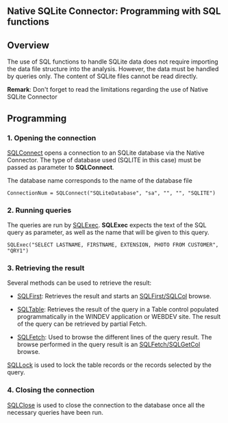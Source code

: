 
## Native SQLite Connector: Programming with SQL functions
			

<a name="NOTE1"></a>
<a name="NOTE1_1"></a>


## Overview
<a name="overview_ELTTEXTE000122"></a>
The use of SQL functions to handle SQLite data does not require importing the data file structure into the analysis. However, the data must be handled by queries only. The content of SQLite files cannot be read directly.

**Remark**: Don't forget to read the limitations regarding the use of Native SQLite Connector

<a name="NOTE2"></a>
<a name="NOTE2_1"></a>


## Programming
<a name="programming_ELTTEXTE000146"></a>


### 1. Opening the connection
<a name="1_opening_the_connection_ELTPARAGRAPHE000019"></a>

[SQLConnect](../WDLang4/3072005.md) opens a connection to an SQLite database via the Native Connector. The type of database used (SQLITE in this case) must be passed as parameter to **SQLConnect**.

The database name corresponds to the name of the database file


```wl
ConnectionNum = SQLConnect("SQLiteDatabase", "sa", "", "", "SQLITE")
```

<a name="NOTE2_2"></a>


### 2. Running queries
<a name="2_running_queries_ELTPARAGRAPHE000032"></a>

The queries are run by [SQLExec](../WDLang4/3072007.md). **SQLExec** expects the text of the SQL query as parameter, as well as the name that will be given to this query.


```wl
SQLExec("SELECT LASTNAME, FIRSTNAME, EXTENSION, PHOTO FROM CUSTOMER", "QRY1")
```

<a name="NOTE2_3"></a>


### 3. Retrieving the result
<a name="3_retrieving_the_result_ELTPARAGRAPHE000044"></a>

Several methods can be used to retrieve the result:

- [SQLFirst](../WDLang4/3072017.md): Retrieves the result and starts an [SQLFirst/SQLCol](../WDLang4/3072025.md) browse.

- [SQLTable](../WDLang4/3072031.md): Retrieves the result of the query in a Table control populated programmatically in the WINDEV application or WEBDEV site. The result of the query can be retrieved by partial Fetch.

- [SQLFetch](../WDLang4/3072011.md): Used to browse the different lines of the query result. The browse performed in the query result is an [SQLFetch/SQLGetCol](../WDLang4/3072025.md) browse.




[SQLLock](../WDLang4/3072003.md) is used to lock the table records or the records selected by the query.
<a name="NOTE2_4"></a>


### 4. Closing the connection
<a name="4_closing_the_connection_ELTPARAGRAPHE000071"></a>

[SQLClose](../WDLang4/3072015.md) is used to close the connection to the database once all the necessary queries have been run.


